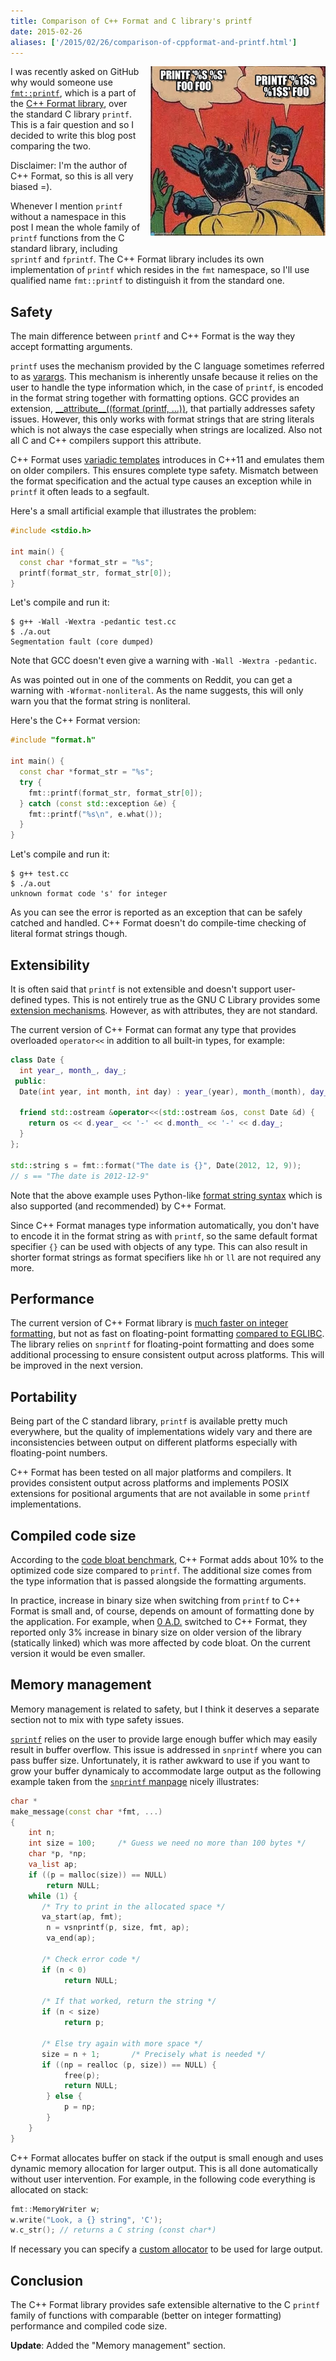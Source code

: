 ```yaml
---
title: Comparison of C++ Format and C library's printf
date: 2015-02-26
aliases: ['/2015/02/26/comparison-of-cppformat-and-printf.html']
---
```


<div style="clear:right; float:right; margin-left:1em; margin-bottom:1em">
  <img src="/img/printf.jpg" width="280">
</div>

I was recently asked on GitHub why would someone use [`fmt::printf`](
https://fmt.dev/latest/api.html#printf-api), which is a part of the [C++ Format
library](https://github.com/cppformat/cppformat), over the standard C library
`printf`. This is a fair question and so I decided to write this blog post
comparing the two.

Disclaimer: I'm the author of C++ Format, so this is all very biased =).

Whenever I mention `printf` without a namespace in this post I mean the whole
family of `printf` functions from the C standard library, including `sprintf`
and `fprintf`. The C++ Format library includes its own implementation of
`printf` which resides in the `fmt` namespace, so I'll use qualified name
`fmt::printf` to distinguish it from the standard one.

## Safety

The main difference between `printf` and C++ Format is the way they accept
formatting arguments.

`printf` uses the mechanism provided by the C language sometimes referred to
as [varargs](https://en.wikipedia.org/wiki/Variadic_function). This mechanism is
inherently unsafe because it relies on the user to handle the type information
which, in the case of `printf`, is encoded in the format string together with
formatting options. GCC provides an extension, [_\_attribute__((format (printf,
...))][1], that partially addresses safety issues. However, this only works with
format strings that are string literals which is not always the case especially
when strings are localized. Also not all C and C++ compilers support this
attribute.

[1]: http://gcc.gnu.org/onlinedocs/gcc/Function-Attributes.html

C++ Format uses [variadic templates][2] introduces in C++11 and emulates them on
older compilers. This ensures complete type safety. Mismatch between the format
specification and the actual type causes an exception while in `printf` it often
leads to a segfault.

[2]: https://en.wikipedia.org/wiki/Variadic_template

Here's a small artificial example that illustrates the problem:

```c++
#include <stdio.h>

int main() {
  const char *format_str = "%s";
  printf(format_str, format_str[0]);
}
```

Let's compile and run it:

```
$ g++ -Wall -Wextra -pedantic test.cc
$ ./a.out 
Segmentation fault (core dumped)
```

Note that GCC doesn't even give a warning with `-Wall -Wextra -pedantic`.

As was pointed out in one of the comments on Reddit, you can get a warning with
`-Wformat-nonliteral`. As the name suggests, this will only warn you that
the format string is nonliteral.

Here's the C++ Format version:

```c++
#include "format.h"

int main() {
  const char *format_str = "%s";
  try {
    fmt::printf(format_str, format_str[0]);
  } catch (const std::exception &e) {
    fmt::printf("%s\n", e.what());
  }
}
```

Let's compile and run it:

```
$ g++ test.cc
$ ./a.out 
unknown format code 's' for integer
```

As you can see the error is reported as an exception that can be safely catched
and handled. C++ Format doesn't do compile-time checking of literal format
strings though.

## Extensibility

It is often said that `printf` is not extensible and doesn't support
user-defined types. This is not entirely true as the GNU C Library provides some
[extension mechanisms][3]. However, as with attributes, they are not standard.

[3]: http://www.gnu.org/software/libc/manual/html_node/Customizing-Printf.html

The current version of C++ Format can format any type that provides overloaded
`operator<<` in addition to all built-in types, for example:

```c++
class Date {
  int year_, month_, day_;
 public:
  Date(int year, int month, int day) : year_(year), month_(month), day_(day) {}

  friend std::ostream &operator<<(std::ostream &os, const Date &d) {
    return os << d.year_ << '-' << d.month_ << '-' << d.day_;
  }
};

std::string s = fmt::format("The date is {}", Date(2012, 12, 9));
// s == "The date is 2012-12-9"
```

Note that the above example uses Python-like [format string syntax][4] which is
also supported (and recommended) by C++ Format.

[4]: https://fmt.dev/latest/syntax.html

Since C++ Format manages type information automatically, you don't have to
encode it in the format string as with `printf`, so the same default format
specifier `{}` can be used with objects of any type. This can also result in
shorter format strings as format specifiers like `hh` or `ll` are not required
any more.

## Performance

The current version of C++ Format library is [much faster on integer
formatting][5], but not as fast on floating-point formatting [compared to
EGLIBC](https://github.com/cppformat/cppformat#speed-tests). The library relies
on `snprintf` for floating-point formatting and does some additional processing
to ensure consistent output across platforms. This will be improved in the next
version.

[5]: http://zverovich.net/2013/09/07/integer-to-string-conversion-in-cplusplus.html

## Portability

Being part of the C standard library, `printf` is available pretty much
everywhere, but the quality of implementations widely vary and there are
inconsistencies between output on different platforms especially with
floating-point numbers.

C++ Format has been tested on all major platforms and compilers. It provides
consistent output across platforms and implements POSIX extensions for
positional arguments that are not available in some `printf` implementations.

## Compiled code size

According to the [code bloat benchmark][6], C++ Format adds about 10% to the
optimized code size compared to `printf`. The additional size comes from the
type information that is passed alongside the formatting arguments.

[6]: https://github.com/cppformat/cppformat#compile-time-and-code-bloat

In practice, increase in binary size when switching from `printf` to C++
Format is small and, of course, depends on amount of formatting done by the
application. For example, when [0 A.D.](http://play0ad.com/) switched to C++
Format, they reported only 3% increase in binary size on older version of the
library (statically linked) which was more affected by code bloat. On the
current version it would be even smaller.

## Memory management

Memory management is related to safety, but I think it deserves a separate
section not to mix with type safety issues.

[`sprintf`](http://en.cppreference.com/w/cpp/io/c/sprintf) relies on the user
to provide large enough buffer which may easily result in buffer overflow.
This issue is addressed in `snprintf` where you can pass buffer size.
Unfortunately, it is rather awkward to use if you want to grow your buffer
dynamicaly to accommodate large output as the following example taken from
the [`snprintf` manpage](http://linux.die.net/man/3/snprintf) nicely
illustrates:

```c++
char *
make_message(const char *fmt, ...)
{
    int n;
    int size = 100;     /* Guess we need no more than 100 bytes */
    char *p, *np;
    va_list ap;
    if ((p = malloc(size)) == NULL)
        return NULL;
    while (1) {
       /* Try to print in the allocated space */
       va_start(ap, fmt);
        n = vsnprintf(p, size, fmt, ap);
        va_end(ap);

       /* Check error code */
       if (n < 0)
            return NULL;

       /* If that worked, return the string */
       if (n < size)
            return p;

       /* Else try again with more space */
       size = n + 1;       /* Precisely what is needed */
       if ((np = realloc (p, size)) == NULL) {
            free(p);
            return NULL;
        } else {
            p = np;
        }
    }
}
```

C++ Format allocates buffer on stack if the output is small enough and uses
dynamic memory allocation for larger output. This is all done automatically
without user intervention. For example, in the following code everything is
allocated on stack:

```c++
fmt::MemoryWriter w;
w.write("Look, a {} string", 'C');
w.c_str(); // returns a C string (const char*)
```

If necessary you can specify a [custom allocator][7] to be used for large
output.

[7]: http://fmtlib.net/latest/api.html#custom-allocators

## Conclusion

The C++ Format library provides safe extensible alternative to the C `printf`
family of functions with comparable (better on integer formatting) performance
and compiled code size.

**Update**: Added the "Memory management" section.
